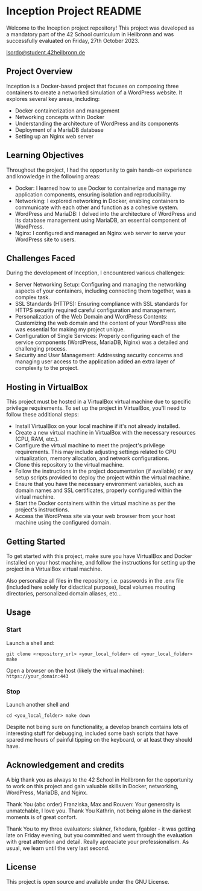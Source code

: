 # Inception Project README

Welcome to the Inception project repository! This project was developed as a mandatory part of the 42 School curriculum in Heilbronn and was successfully evaluated on Friday, 27th October 2023.

lsordo@student.42heilbronn.de

## Project Overview

Inception is a Docker-based project that focuses on composing three containers to create a networked simulation of a WordPress website. It explores several key areas, including:

- Docker containerization and management
- Networking concepts within Docker
- Understanding the architecture of WordPress and its components
- Deployment of a MariaDB database
- Setting up an Nginx web server

## Learning Objectives

Throughout the project, I had the opportunity to gain hands-on experience and knowledge in the following areas:

- Docker: I learned how to use Docker to containerize and manage my application components, ensuring isolation and reproducibility.
- Networking: I explored networking in Docker, enabling containers to communicate with each other and function as a cohesive system.
- WordPress and MariaDB: I delved into the architecture of WordPress and its database management using MariaDB, an essential component of WordPress.
- Nginx: I configured and managed an Nginx web server to serve your WordPress site to users.

## Challenges Faced

During the development of Inception, I encountered various challenges:

- Server Networking Setup: Configuring and managing the networking aspects of your containers, including connecting them together, was a complex task.
- SSL Standards (HTTPS): Ensuring compliance with SSL standards for HTTPS security required careful configuration and management.
- Personalization of the Web Domain and WordPress Contents: Customizing the web domain and the content of your WordPress site was essential for making my project unique.
- Configuration of Single Services: Properly configuring each of the service components (WordPress, MariaDB, Nginx) was a detailed and challenging process.
- Security and User Management: Addressing security concerns and managing user access to the application added an extra layer of complexity to the project.

## Hosting in VirtualBox

This project must be hosted in a VirtualBox virtual machine due to specific privilege requirements. To set up the project in VirtualBox, you'll need to follow these additional steps:

- Install VirtualBox on your local machine if it's not already installed.
- Create a new virtual machine in VirtualBox with the necessary resources (CPU, RAM, etc.).
- Configure the virtual machine to meet the project's privilege requirements. This may include adjusting settings related to CPU virtualization, memory allocation, and network configurations.
- Clone this repository to the virtual machine.
- Follow the instructions in the project documentation (if available) or any setup scripts provided to deploy the project within the virtual machine.
- Ensure that you have the necessary environment variables, such as domain names and SSL certificates, properly configured within the virtual machine.
- Start the Docker containers within the virtual machine as per the project's instructions.
- Access the WordPress site via your web browser from your host machine using the configured domain.

## Getting Started

To get started with this project, make sure you have VirtualBox and Docker installed on your host machine, and follow the instructions for setting up the project in a VirtualBox virtual machine.

Also personalize all files in the repository, i.e. passwords in the .env file (included here solely for didactical purpose), local volumes mouting directories, personalized domain aliases, etc...

## Usage

### Start
Launch a shell and:

`git clone <repository_url> <your_local_folder>
cd <your_local_folder>
make`

Open a browser on the host (likely the virtual machine):
`https://your_domain:443`

### Stop
Launch another shell and

`cd <you_local_folder>
make down`

Despite not being sure on functionality, a develop branch contains lots of interesting stuff for debugging, included some bash scripts that have spared me hours of painful tipping on the keyboard, or at least they should have.

## Acknowledgement and credits
A big thank you as always to the 42 School in Heilbronn for the opportunity to work on this project and gain valuable skills in Docker, networking, WordPress, MariaDB, and Nginx.

Thank You (abc order) Franziska, Max and Rouven: Your generosity is unmatchable, I love you.
Thank You Kathrin, not being alone in the darkest moments is of great confort.

Thank You to my three evaluators: slakner, fkhodara, fgabler - it was getting late on Friday evening, but you committed and went through the evaluation with great attention and detail. Really apreaciate your professionalism. As usual, we learn until the very last second.

## License
This project is open source and available under the GNU License.

